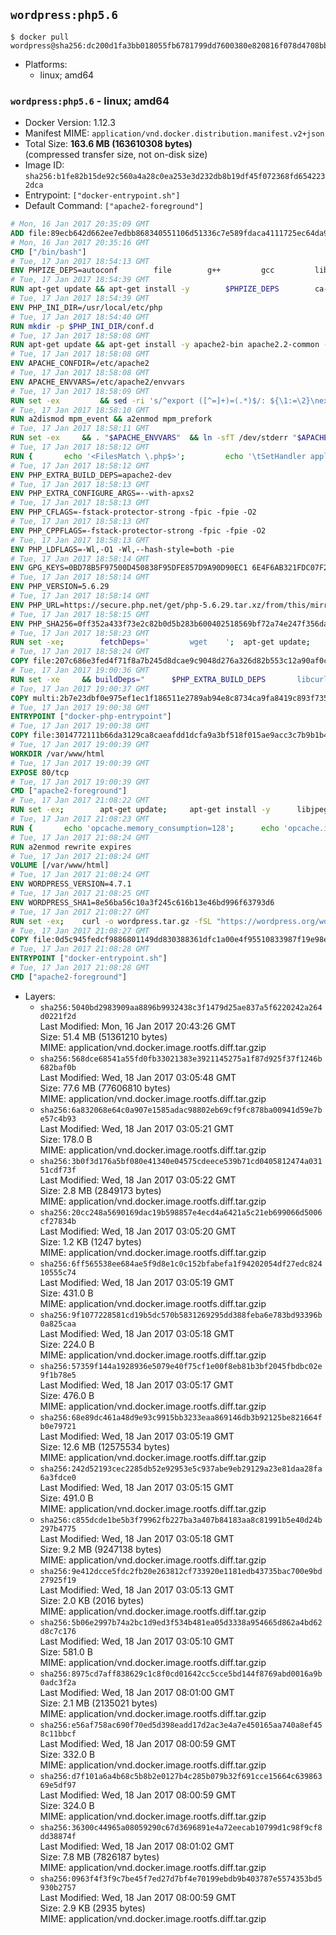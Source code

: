 ## `wordpress:php5.6`

```console
$ docker pull wordpress@sha256:dc200d1fa3bb018055fb6781799dd7600380e820816f078d4708bbd1725b44e4
```

-	Platforms:
	-	linux; amd64

### `wordpress:php5.6` - linux; amd64

-	Docker Version: 1.12.3
-	Manifest MIME: `application/vnd.docker.distribution.manifest.v2+json`
-	Total Size: **163.6 MB (163610308 bytes)**  
	(compressed transfer size, not on-disk size)
-	Image ID: `sha256:b1fe82b15de92c560a4a28c0ea253e3d232db8b19df45f072368fd6542232dca`
-	Entrypoint: `["docker-entrypoint.sh"]`
-	Default Command: `["apache2-foreground"]`

```dockerfile
# Mon, 16 Jan 2017 20:35:09 GMT
ADD file:89ecb642d662ee7edbb868340551106d51336c7e589fdaca4111725ec64da957 in / 
# Mon, 16 Jan 2017 20:35:16 GMT
CMD ["/bin/bash"]
# Tue, 17 Jan 2017 18:54:13 GMT
ENV PHPIZE_DEPS=autoconf 		file 		g++ 		gcc 		libc-dev 		make 		pkg-config 		re2c
# Tue, 17 Jan 2017 18:54:39 GMT
RUN apt-get update && apt-get install -y 		$PHPIZE_DEPS 		ca-certificates 		curl 		libedit2 		libsqlite3-0 		libxml2 		xz-utils 	--no-install-recommends && rm -r /var/lib/apt/lists/*
# Tue, 17 Jan 2017 18:54:39 GMT
ENV PHP_INI_DIR=/usr/local/etc/php
# Tue, 17 Jan 2017 18:54:40 GMT
RUN mkdir -p $PHP_INI_DIR/conf.d
# Tue, 17 Jan 2017 18:58:08 GMT
RUN apt-get update && apt-get install -y apache2-bin apache2.2-common --no-install-recommends && rm -rf /var/lib/apt/lists/*
# Tue, 17 Jan 2017 18:58:08 GMT
ENV APACHE_CONFDIR=/etc/apache2
# Tue, 17 Jan 2017 18:58:08 GMT
ENV APACHE_ENVVARS=/etc/apache2/envvars
# Tue, 17 Jan 2017 18:58:09 GMT
RUN set -ex 		&& sed -ri 's/^export ([^=]+)=(.*)$/: ${\1:=\2}\nexport \1/' "$APACHE_ENVVARS" 		&& . "$APACHE_ENVVARS" 	&& for dir in 		"$APACHE_LOCK_DIR" 		"$APACHE_RUN_DIR" 		"$APACHE_LOG_DIR" 		/var/www/html 	; do 		rm -rvf "$dir" 		&& mkdir -p "$dir" 		&& chown -R "$APACHE_RUN_USER:$APACHE_RUN_GROUP" "$dir"; 	done
# Tue, 17 Jan 2017 18:58:10 GMT
RUN a2dismod mpm_event && a2enmod mpm_prefork
# Tue, 17 Jan 2017 18:58:11 GMT
RUN set -ex 	&& . "$APACHE_ENVVARS" 	&& ln -sfT /dev/stderr "$APACHE_LOG_DIR/error.log" 	&& ln -sfT /dev/stdout "$APACHE_LOG_DIR/access.log" 	&& ln -sfT /dev/stdout "$APACHE_LOG_DIR/other_vhosts_access.log"
# Tue, 17 Jan 2017 18:58:12 GMT
RUN { 		echo '<FilesMatch \.php$>'; 		echo '\tSetHandler application/x-httpd-php'; 		echo '</FilesMatch>'; 		echo; 		echo 'DirectoryIndex disabled'; 		echo 'DirectoryIndex index.php index.html'; 		echo; 		echo '<Directory /var/www/>'; 		echo '\tOptions -Indexes'; 		echo '\tAllowOverride All'; 		echo '</Directory>'; 	} | tee "$APACHE_CONFDIR/conf-available/docker-php.conf" 	&& a2enconf docker-php
# Tue, 17 Jan 2017 18:58:12 GMT
ENV PHP_EXTRA_BUILD_DEPS=apache2-dev
# Tue, 17 Jan 2017 18:58:13 GMT
ENV PHP_EXTRA_CONFIGURE_ARGS=--with-apxs2
# Tue, 17 Jan 2017 18:58:13 GMT
ENV PHP_CFLAGS=-fstack-protector-strong -fpic -fpie -O2
# Tue, 17 Jan 2017 18:58:13 GMT
ENV PHP_CPPFLAGS=-fstack-protector-strong -fpic -fpie -O2
# Tue, 17 Jan 2017 18:58:13 GMT
ENV PHP_LDFLAGS=-Wl,-O1 -Wl,--hash-style=both -pie
# Tue, 17 Jan 2017 18:58:14 GMT
ENV GPG_KEYS=0BD78B5F97500D450838F95DFE857D9A90D90EC1 6E4F6AB321FDC07F2C332E3AC2BF0BC433CFC8B3
# Tue, 17 Jan 2017 18:58:14 GMT
ENV PHP_VERSION=5.6.29
# Tue, 17 Jan 2017 18:58:14 GMT
ENV PHP_URL=https://secure.php.net/get/php-5.6.29.tar.xz/from/this/mirror PHP_ASC_URL=https://secure.php.net/get/php-5.6.29.tar.xz.asc/from/this/mirror
# Tue, 17 Jan 2017 18:58:15 GMT
ENV PHP_SHA256=0ff352a433f73e2c82b0d5b283b600402518569bf72a74e247f356dacbf322a7 PHP_MD5=190bf5b52d1fc68d5500a8cdc7e33164
# Tue, 17 Jan 2017 18:58:23 GMT
RUN set -xe; 		fetchDeps=' 		wget 	'; 	apt-get update; 	apt-get install -y --no-install-recommends $fetchDeps; 	rm -rf /var/lib/apt/lists/*; 		mkdir -p /usr/src; 	cd /usr/src; 		wget -O php.tar.xz "$PHP_URL"; 		if [ -n "$PHP_SHA256" ]; then 		echo "$PHP_SHA256 *php.tar.xz" | sha256sum -c -; 	fi; 	if [ -n "$PHP_MD5" ]; then 		echo "$PHP_MD5 *php.tar.xz" | md5sum -c -; 	fi; 		if [ -n "$PHP_ASC_URL" ]; then 		wget -O php.tar.xz.asc "$PHP_ASC_URL"; 		export GNUPGHOME="$(mktemp -d)"; 		for key in $GPG_KEYS; do 			gpg --keyserver ha.pool.sks-keyservers.net --recv-keys "$key"; 		done; 		gpg --batch --verify php.tar.xz.asc php.tar.xz; 		rm -r "$GNUPGHOME"; 	fi; 		apt-get purge -y --auto-remove $fetchDeps
# Tue, 17 Jan 2017 18:58:24 GMT
COPY file:207c686e3fed4f71f8a7b245d8dcae9c9048d276a326d82b553c12a90af0c0ca in /usr/local/bin/ 
# Tue, 17 Jan 2017 19:00:36 GMT
RUN set -xe 	&& buildDeps=" 		$PHP_EXTRA_BUILD_DEPS 		libcurl4-openssl-dev 		libedit-dev 		libsqlite3-dev 		libssl-dev 		libxml2-dev 	" 	&& apt-get update && apt-get install -y $buildDeps --no-install-recommends && rm -rf /var/lib/apt/lists/* 		&& export CFLAGS="$PHP_CFLAGS" 		CPPFLAGS="$PHP_CPPFLAGS" 		LDFLAGS="$PHP_LDFLAGS" 	&& docker-php-source extract 	&& cd /usr/src/php 	&& ./configure 		--with-config-file-path="$PHP_INI_DIR" 		--with-config-file-scan-dir="$PHP_INI_DIR/conf.d" 				--disable-cgi 				--enable-ftp 		--enable-mbstring 		--enable-mysqlnd 				--with-curl 		--with-libedit 		--with-openssl 		--with-zlib 				$PHP_EXTRA_CONFIGURE_ARGS 	&& make -j "$(nproc)" 	&& make install 	&& { find /usr/local/bin /usr/local/sbin -type f -executable -exec strip --strip-all '{}' + || true; } 	&& make clean 	&& docker-php-source delete 		&& apt-get purge -y --auto-remove -o APT::AutoRemove::RecommendsImportant=false $buildDeps
# Tue, 17 Jan 2017 19:00:37 GMT
COPY multi:2b7e23dbf0e975ef1ec1f186511e2789ab94e8c8734ca9fa8419c893f7357d6c in /usr/local/bin/ 
# Tue, 17 Jan 2017 19:00:38 GMT
ENTRYPOINT ["docker-php-entrypoint"]
# Tue, 17 Jan 2017 19:00:38 GMT
COPY file:3014772111b66da3129ca8caeafdd1dcfa9a3bf518f015ae9acc3c7b9b1b44c9 in /usr/local/bin/ 
# Tue, 17 Jan 2017 19:00:39 GMT
WORKDIR /var/www/html
# Tue, 17 Jan 2017 19:00:39 GMT
EXPOSE 80/tcp
# Tue, 17 Jan 2017 19:00:39 GMT
CMD ["apache2-foreground"]
# Tue, 17 Jan 2017 21:08:22 GMT
RUN set -ex; 		apt-get update; 	apt-get install -y 		libjpeg-dev 		libpng12-dev 	; 	rm -rf /var/lib/apt/lists/*; 		docker-php-ext-configure gd --with-png-dir=/usr --with-jpeg-dir=/usr; 	docker-php-ext-install gd mysqli opcache
# Tue, 17 Jan 2017 21:08:23 GMT
RUN { 		echo 'opcache.memory_consumption=128'; 		echo 'opcache.interned_strings_buffer=8'; 		echo 'opcache.max_accelerated_files=4000'; 		echo 'opcache.revalidate_freq=2'; 		echo 'opcache.fast_shutdown=1'; 		echo 'opcache.enable_cli=1'; 	} > /usr/local/etc/php/conf.d/opcache-recommended.ini
# Tue, 17 Jan 2017 21:08:24 GMT
RUN a2enmod rewrite expires
# Tue, 17 Jan 2017 21:08:24 GMT
VOLUME [/var/www/html]
# Tue, 17 Jan 2017 21:08:24 GMT
ENV WORDPRESS_VERSION=4.7.1
# Tue, 17 Jan 2017 21:08:25 GMT
ENV WORDPRESS_SHA1=8e56ba56c10a3f245c616b13e46bd996f63793d6
# Tue, 17 Jan 2017 21:08:27 GMT
RUN set -ex; 	curl -o wordpress.tar.gz -fSL "https://wordpress.org/wordpress-${WORDPRESS_VERSION}.tar.gz"; 	echo "$WORDPRESS_SHA1 *wordpress.tar.gz" | sha1sum -c -; 	tar -xzf wordpress.tar.gz -C /usr/src/; 	rm wordpress.tar.gz; 	chown -R www-data:www-data /usr/src/wordpress
# Tue, 17 Jan 2017 21:08:27 GMT
COPY file:0d5c945fedcf9886801149dd830388361dfc1a00e4f95510833987f19e98e986 in /usr/local/bin/ 
# Tue, 17 Jan 2017 21:08:28 GMT
ENTRYPOINT ["docker-entrypoint.sh"]
# Tue, 17 Jan 2017 21:08:28 GMT
CMD ["apache2-foreground"]
```

-	Layers:
	-	`sha256:5040bd2983909aa8896b9932438c3f1479d25ae837a5f6220242a264d0221f2d`  
		Last Modified: Mon, 16 Jan 2017 20:43:26 GMT  
		Size: 51.4 MB (51361210 bytes)  
		MIME: application/vnd.docker.image.rootfs.diff.tar.gzip
	-	`sha256:568dce68541a55fd0fb33021383e3921145275a1f87d925f37f1246b682baf0b`  
		Last Modified: Wed, 18 Jan 2017 03:05:48 GMT  
		Size: 77.6 MB (77606810 bytes)  
		MIME: application/vnd.docker.image.rootfs.diff.tar.gzip
	-	`sha256:6a832068e64c0a907e1585adac98802eb69cf9fc878ba00941d59e7be57c4b93`  
		Last Modified: Wed, 18 Jan 2017 03:05:21 GMT  
		Size: 178.0 B  
		MIME: application/vnd.docker.image.rootfs.diff.tar.gzip
	-	`sha256:3b0f3d176a5bf080e41340e04575cdeece539b71cd0405812474a03151cdf73f`  
		Last Modified: Wed, 18 Jan 2017 03:05:22 GMT  
		Size: 2.8 MB (2849173 bytes)  
		MIME: application/vnd.docker.image.rootfs.diff.tar.gzip
	-	`sha256:20cc248a5690169dac19b598857e4ecd4a6421a5c21eb699066d5006cf27834b`  
		Last Modified: Wed, 18 Jan 2017 03:05:20 GMT  
		Size: 1.2 KB (1247 bytes)  
		MIME: application/vnd.docker.image.rootfs.diff.tar.gzip
	-	`sha256:6ff565538ee684ae5f9d8e1c0c152bfabefa1f94202054df27edc82410555c74`  
		Last Modified: Wed, 18 Jan 2017 03:05:19 GMT  
		Size: 431.0 B  
		MIME: application/vnd.docker.image.rootfs.diff.tar.gzip
	-	`sha256:9f1077228581cd19b5dc570b5831269295dd388feba6e783bd93396b0a825caa`  
		Last Modified: Wed, 18 Jan 2017 03:05:18 GMT  
		Size: 224.0 B  
		MIME: application/vnd.docker.image.rootfs.diff.tar.gzip
	-	`sha256:57359f144a1928936e5079e40f75cf1e00f8eb81b3bf2045fbdbc02e9f1b78e5`  
		Last Modified: Wed, 18 Jan 2017 03:05:17 GMT  
		Size: 476.0 B  
		MIME: application/vnd.docker.image.rootfs.diff.tar.gzip
	-	`sha256:68e89dc461a48d9e93c9915bb3233eaa869146db3b92125be821664fb0e79721`  
		Last Modified: Wed, 18 Jan 2017 03:05:19 GMT  
		Size: 12.6 MB (12575534 bytes)  
		MIME: application/vnd.docker.image.rootfs.diff.tar.gzip
	-	`sha256:242d52193cec2285db52e92953e5c937abe9eb29129a23e81daa28fa6a3fdce0`  
		Last Modified: Wed, 18 Jan 2017 03:05:15 GMT  
		Size: 491.0 B  
		MIME: application/vnd.docker.image.rootfs.diff.tar.gzip
	-	`sha256:c855dcde1be5b3f79962fb227ba3a407b84183aa8c81991b5e40d24b297b4775`  
		Last Modified: Wed, 18 Jan 2017 03:05:18 GMT  
		Size: 9.2 MB (9247138 bytes)  
		MIME: application/vnd.docker.image.rootfs.diff.tar.gzip
	-	`sha256:9e412dcce5fdc2fb20e263812cf733920e1181edb43735bac700e9bd27925f19`  
		Last Modified: Wed, 18 Jan 2017 03:05:13 GMT  
		Size: 2.0 KB (2016 bytes)  
		MIME: application/vnd.docker.image.rootfs.diff.tar.gzip
	-	`sha256:5b06e2997b74a2bc1d9ed3f534b481ea05d3338a954665d862a4bd62d8c7c176`  
		Last Modified: Wed, 18 Jan 2017 03:05:10 GMT  
		Size: 581.0 B  
		MIME: application/vnd.docker.image.rootfs.diff.tar.gzip
	-	`sha256:8975cd7aff838629c1c8f0cd01642cc5cce5bd144f8769abd0016a9b0adc3f2a`  
		Last Modified: Wed, 18 Jan 2017 08:01:00 GMT  
		Size: 2.1 MB (2135021 bytes)  
		MIME: application/vnd.docker.image.rootfs.diff.tar.gzip
	-	`sha256:e56af758ac690f70ed5d398eadd17d2ac3e4a7e450165aa740a8ef458c11bbcf`  
		Last Modified: Wed, 18 Jan 2017 08:00:59 GMT  
		Size: 332.0 B  
		MIME: application/vnd.docker.image.rootfs.diff.tar.gzip
	-	`sha256:d7f101a6a4b68c5b8b2e0127b4c285b079b32f691cce15664c63986369e5df97`  
		Last Modified: Wed, 18 Jan 2017 08:00:59 GMT  
		Size: 324.0 B  
		MIME: application/vnd.docker.image.rootfs.diff.tar.gzip
	-	`sha256:36300c44965a08059290c67d3696891e4a72eecab10799d1c98f9cf8dd38874f`  
		Last Modified: Wed, 18 Jan 2017 08:01:02 GMT  
		Size: 7.8 MB (7826187 bytes)  
		MIME: application/vnd.docker.image.rootfs.diff.tar.gzip
	-	`sha256:0963f4f3f9c7be45f7ed27d7bf4e70199ebdb9b403787e5574353bd5930b2757`  
		Last Modified: Wed, 18 Jan 2017 08:00:59 GMT  
		Size: 2.9 KB (2935 bytes)  
		MIME: application/vnd.docker.image.rootfs.diff.tar.gzip
